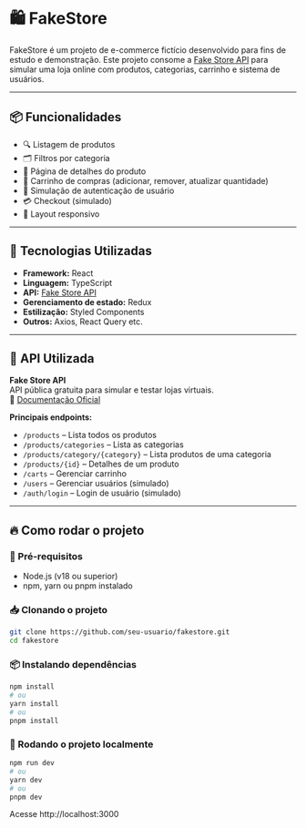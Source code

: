 # 🛍️ FakeStore

FakeStore é um projeto de e-commerce fictício desenvolvido para fins de estudo e demonstração. Este projeto consome a [Fake Store API](https://fakestoreapi.com/docs) para simular uma loja online com produtos, categorias, carrinho e sistema de usuários.

---

## 📦 Funcionalidades

- 🔍 Listagem de produtos
- 🗂️ Filtros por categoria
- 🔎 Página de detalhes do produto
- 🛒 Carrinho de compras (adicionar, remover, atualizar quantidade)
- 👤 Simulação de autenticação de usuário
- 💳 Checkout (simulado)
- 📱 Layout responsivo

---

## 🚀 Tecnologias Utilizadas

- **Framework:** React
- **Linguagem:** TypeScript
- **API:** [Fake Store API](https://fakestoreapi.com/)
- **Gerenciamento de estado:** Redux
- **Estilização:** Styled Components
- **Outros:** Axios, React Query etc.

---

## 🔗 API Utilizada

**Fake Store API**  
API pública gratuita para simular e testar lojas virtuais.  
📄 [Documentação Oficial](https://fakestoreapi.com/docs)

**Principais endpoints:**
- `/products` – Lista todos os produtos
- `/products/categories` – Lista as categorias
- `/products/category/{category}` – Lista produtos de uma categoria
- `/products/{id}` – Detalhes de um produto
- `/carts` – Gerenciar carrinho
- `/users` – Gerenciar usuários (simulado)
- `/auth/login` – Login de usuário (simulado)

---

## 🔥 Como rodar o projeto

### 🧰 Pré-requisitos
- Node.js (v18 ou superior)
- npm, yarn ou pnpm instalado

### 📥 Clonando o projeto
```bash
git clone https://github.com/seu-usuario/fakestore.git
cd fakestore
```
### 📦 Instalando dependências
```bash
npm install
# ou
yarn install
# ou
pnpm install
```
### 🚀 Rodando o projeto localmente
```bash
npm run dev
# ou
yarn dev
# ou
pnpm dev
````
Acesse http://localhost:3000